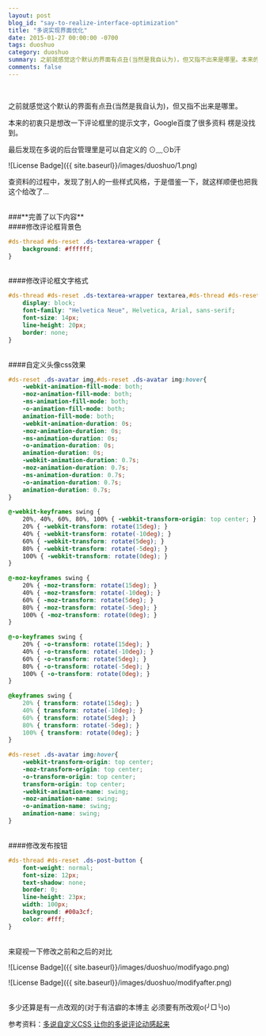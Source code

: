 ```yaml
---
layout: post
blog_id: "say-to-realize-interface-optimization"
title: "多说实现界面优化"
date: 2015-01-27 00:00:00 -0700
tags: duoshuo
category: duoshuo
summary: 之前就感觉这个默认的界面有点丑(当然是我自认为)，但又指不出来是哪里。本来的初衷只是想改一下评论框里的提示文字，Google百度了很多资料 楞是没找到。
comments: false
---
```

</br>

之前就感觉这个默认的界面有点丑(当然是我自认为)，但又指不出来是哪里。

本来的初衷只是想改一下评论框里的提示文字，Google百度了很多资料 楞是没找到。

最后发现在多说的后台管理里是可以自定义的 ⊙﹏⊙b汗

![License Badge]({{ site.baseurl}}/images/duoshuo/1.png)

查资料的过程中，发现了别人的一些样式风格，于是借鉴一下，就这样顺便也把我这个给改了...

</br>
###**完善了以下内容**

</br>
####修改评论框背景色

```css
#ds-thread #ds-reset .ds-textarea-wrapper {
	background: #ffffff;
}
```

</br>
####修改评论框文字格式

```css
#ds-thread #ds-reset .ds-textarea-wrapper textarea,#ds-thread #ds-reset .ds-textarea-wrapper .ds-hidden-text{
	display: block;
	font-family: "Helvetica Neue", Helvetica, Arial, sans-serif;
	font-size: 14px;
	line-height: 20px;
	border: none;
}
```

</br>
####自定义头像css效果

```css
#ds-reset .ds-avatar img,#ds-reset .ds-avatar img:hover{   
    -webkit-animation-fill-mode: both;   
    -moz-animation-fill-mode: both;   
    -ms-animation-fill-mode: both;   
    -o-animation-fill-mode: both;   
    animation-fill-mode: both;   
    -webkit-animation-duration: 0s;   
    -moz-animation-duration: 0s;   
    -ms-animation-duration: 0s;   
    -o-animation-duration: 0s;   
    animation-duration: 0s;   
    -webkit-animation-duration: 0.7s;   
    -moz-animation-duration: 0.7s;   
    -ms-animation-duration: 0.7s;   
    -o-animation-duration: 0.7s;   
    animation-duration: 0.7s;   
}   
  
@-webkit-keyframes swing {   
    20%, 40%, 60%, 80%, 100% { -webkit-transform-origin: top center; }   
    20% { -webkit-transform: rotate(15deg); }      
    40% { -webkit-transform: rotate(-10deg); }   
    60% { -webkit-transform: rotate(5deg); }       
    80% { -webkit-transform: rotate(-5deg); }      
    100% { -webkit-transform: rotate(0deg); }   
}   
  
@-moz-keyframes swing {   
    20% { -moz-transform: rotate(15deg); }     
    40% { -moz-transform: rotate(-10deg); }   
    60% { -moz-transform: rotate(5deg); }      
    80% { -moz-transform: rotate(-5deg); }     
    100% { -moz-transform: rotate(0deg); }   
}   
  
@-o-keyframes swing {   
    20% { -o-transform: rotate(15deg); }       
    40% { -o-transform: rotate(-10deg); }   
    60% { -o-transform: rotate(5deg); }    
    80% { -o-transform: rotate(-5deg); }       
    100% { -o-transform: rotate(0deg); }   
}   
  
@keyframes swing {   
    20% { transform: rotate(15deg); }      
    40% { transform: rotate(-10deg); }   
    60% { transform: rotate(5deg); }       
    80% { transform: rotate(-5deg); }      
    100% { transform: rotate(0deg); }   
}   
  
#ds-reset .ds-avatar img:hover{   
    -webkit-transform-origin: top center;   
    -moz-transform-origin: top center;   
    -o-transform-origin: top center;   
    transform-origin: top center;   
    -webkit-animation-name: swing;   
    -moz-animation-name: swing;   
    -o-animation-name: swing;   
    animation-name: swing;   
} 
```

</br>
####修改发布按钮

```css
#ds-thread #ds-reset .ds-post-button {
	font-weight: normal;
	font-size: 12px;
	text-shadow: none;
	border: 0;
	line-height: 23px;
	width: 100px;
	background: #00a3cf;
	color: #fff;
}
```

</br>
来窥视一下修改之前和之后的对比

![License Badge]({{ site.baseurl}}/images/duoshuo/modifyago.png)

![License Badge]({{ site.baseurl}}/images/duoshuo/modifyafter.png)

</br>
多少还算是有一点改观的(对于有洁癖的本博主 必须要有所改观o(╯□╰)o)

参考资料：[多说自定义CSS 让你的多说评论动感起来](http://www.vsay.cn/one-more-custom-css-lets-you-say-comments-city.html)
